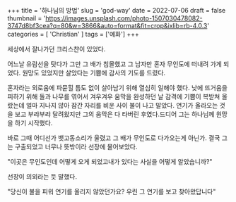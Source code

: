 +++
title = '하나님의 방법'
slug = 'god-way'
date = 2022-07-06
draft = false
thumbnail = 'https://images.unsplash.com/photo-1507030478082-3747d8bf3cea?q=80&w=3866&auto=format&fit=crop&ixlib=rb-4.0.3'
categories = [ 'Christian' ]
tags = ['예화']
+++

세상에서 잘나가던 크리스챤이 있었다.

어느날 유람선을 탓다가 그만 그 배가 침몰했고 그 남자만 혼자 무인도에 떠내려 가게 되었다. 원망도 있었지만 살았다는 기쁨에 감사의 기도를 드렸다. 

혼자라는 외로움에 파묻힐 틈도 없이 살아남기 위해 열심히 일해야 했다. 낮에 뜨거움을 피하기 위해 돌과 나무를 엮어서 겨우겨우 움막을 완성하던 날 감격에 기쁨이 복받쳐 올랐는데 얼마 지나지 않아 잠간 자리를 비운 사이 불이 나고 말았다. 연기가 올라오는 것을 보고 부랴부랴 달려왔지만 그의 움막은 다 타버린 후였다.드디어 그는 하나님께 원망을 하기 시작했다. 

바로 그때 어디선가 뱃고동소리가 울렸고 그 배가 무인도로 다가오는게 아닌가. 결국 그는 구출되었고 너무나 뜻밖이라 선장에 물어보았다.

"이곳은 무인도인데 어떻게 오게 되었고내가 있다는 사실을 어떻게 알았습니까?"

선장이 의외라는 듯 말했다.

"당신이 불을 피워 연기를 올리지 않았던가요? 우린 그 연기를 보고 찾아왔답니다" 
